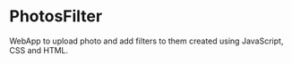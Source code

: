 # PhotosFilter
WebApp to upload photo and add filters to them created using JavaScript, CSS and HTML.
